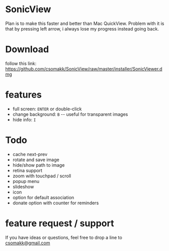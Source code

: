 # SonicView

Plan is to make this faster and better than Mac QuickView. Problem with it is that by pressing left arrow, i always lose my progress instead going back.

# Download

follow this link: https://github.com/csomakk/SonicView/raw/master/installer/SonicViewer.dmg

# features
* full screen: `ENTER` or double-click
* change background: `B` -- useful for transparent images
* hide info: `I`

# Todo
* cache next-prev
* rotate and save image
* hide/show path to image
* retina support
* zoom with touchpad / scroll
* popup menu
* slideshow
* icon
* option for default association
* donate option with counter for reminders

# feature request / support
If you have ideas or questions, feel free to drop a line to csomakk@gmail.com   
